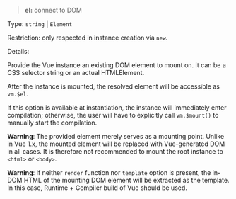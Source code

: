 > **el:** connect to DOM

Type: `string` | `Element`

Restriction: only respected in instance creation via `new`.

Details:

Provide the Vue instance an existing DOM element to mount on. It can be a CSS selector string or an actual HTMLElement.

After the instance is mounted, the resolved element will be accessible as `vm.$el`.

If this option is available at instantiation, the instance will immediately enter compilation; otherwise, the user will have to explicitly call `vm.$mount()` to manually start the compilation.

**Warning**:
The provided element merely serves as a mounting point. Unlike in Vue 1.x, the mounted element will be replaced with Vue-generated DOM in all cases. It is therefore not recommended to mount the root instance to `<html>` or `<body>`.

**Warning**:
If neither `render` function nor `template` option is present, the in-DOM HTML of the mounting DOM element will be extracted as the template. In this case, Runtime + Compiler build of Vue should be used.
